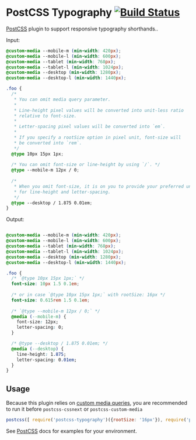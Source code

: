# PostCSS Typography [![Build Status][ci-img]][ci]

[PostCSS] plugin to support responsive typography shorthands..

[PostCSS]: https://github.com/postcss/postcss
[ci-img]:  https://travis-ci.org/Solis-Lab-Solution/postcss-typography.svg
[ci]:      https://travis-ci.org/Solis-Lab-Solution/postcss-typography

Input: 

```css
@custom-media --mobile-m (min-width: 420px);
@custom-media --mobile-l (min-width: 600px);
@custom-media --tablet (min-width: 768px);
@custom-media --tablet-l (min-width: 1024px);
@custom-media --desktop (min-width: 1280px);
@custom-media --desktop-l (min-width: 1440px);

.foo {
  /*
   * You can omit media query parameter.
   *
   * Line-height pixel values will be converted into unit-less ratio
   * relative to font-size.
   *
   * Letter-spacing pixel values will be converted into `em`.
   * 
   * If you specify a rootSize option in pixel unit, font-size will
   * be converted into `rem`.
   */
  @type 10px 15px 1px;
  
  /* You can omit font-size or line-height by using `/`. */ 
  @type --mobile-m 12px / 0;
  
  /*
   * When you omit font-size, it is on you to provide your preferred unit
   * for line-height and letter-spacing.
   */
  @type --desktop / 1.875 0.01em;
}
```

Output:

```css

@custom-media --mobile-m (min-width: 420px);
@custom-media --mobile-l (min-width: 600px);
@custom-media --tablet (min-width: 768px);
@custom-media --tablet-l (min-width: 1024px);
@custom-media --desktop (min-width: 1280px);
@custom-media --desktop-l (min-width: 1440px);

.foo {
  /* `@type 10px 15px 1px;` */
  font-size: 10px 1.5 0.1em;
  
  /* or in case `@type 10px 15px 1px;` with rootSize: 16px */
  font-size: 0.615rem 1.5 0.1em;
  
  /* `@type --mobile-m 12px / 0;` */
  @media (--mobile-m) {
    font-size: 12px;
    letter-spacing: 0;
  }

  /* @type --desktop / 1.875 0.01em; */
  @media (--desktop) {
    line-height: 1.875;
    letter-spacing: 0.01em; 
  }
}
```

## Usage

Because this plugin relies on [custom media queries](http://cssnext.io/features/#custom-media-queries), you are recommended to run it before `postcss-cssnext` or `postcss-custom-media`

```js
postcss([ require('postcss-typography')({rootSize: '16px'}), require('postcss-custom-media') ])
```

See [PostCSS] docs for examples for your environment.
